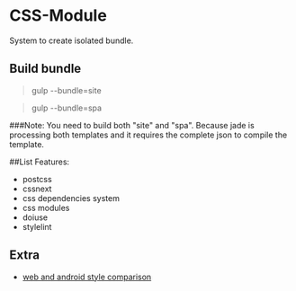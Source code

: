 # CSS-Module
System to create isolated bundle.

## Build bundle

> gulp --bundle=site

> gulp --bundle=spa

###Note:
You need to build both "site" and "spa".
Because jade is processing both templates and it requires the complete json to compile the template.

##List Features:
- postcss
- cssnext
- css dependencies system
- css modules
- doiuse
- stylelint

## Extra
- [web and android style comparison](web-android-style.md)